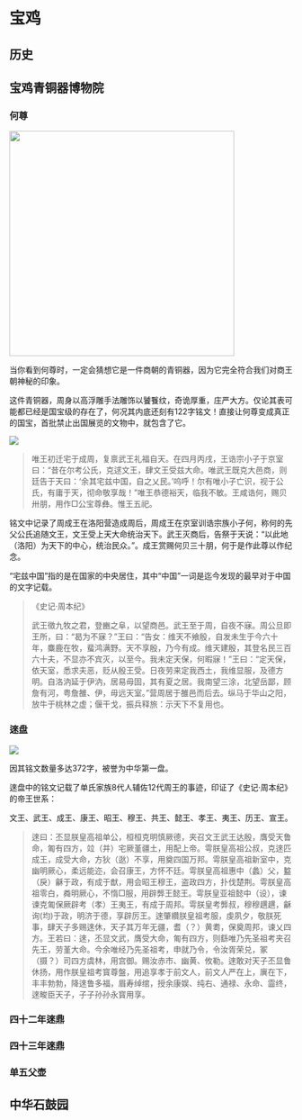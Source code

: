 # 宝鸡

## 历史

<Todo />

## 宝鸡青铜器博物院

### 何尊

<p>
  <img src="https://xpzheng-book.oss-cn-shenzhen.aliyuncs.com/history/He_Zun.jpg" style="height: 400px;">
</p>

当你看到何尊时，一定会猜想它是一件商朝的青铜器，因为它完全符合我们对商王朝神秘的印象。

这件青铜器，周身以高浮雕手法雕饰以饕餮纹，奇诡厚重，庄严大方。仅论其表可能都已经是国宝级的存在了，何况其内底还刻有122字铭文！直接让何尊变成真正的国宝，首批禁止出国展览的文物中，就包含了它。

![](https://xpzheng-book.oss-cn-shenzhen.aliyuncs.com/history/c8177f3e6709c93d46d2b3289f3df8dcd00054c8.jfif)

> 唯王初迁宅于成周，复禀武王礼福自天。在四月丙戌，王诰宗小子于京室曰：“昔在尔考公氏，克逑文王，肆文王受兹大命。唯武王既克大邑商，则廷告于天曰：‘余其宅兹中国，自之乂民。’呜呼！尔有唯小子亡识，视于公氏，有庸于天，彻命敬享哉！”唯王恭德裕天，临我不敏。王咸诰何，赐贝卅朋，用作□公宝尊彝。惟王五祀。

铭文中记录了周成王在洛阳营造成周后，周成王在京室训诰宗族小子何，称何的先父公氏追随文王，文王受上天大命统治天下。武王灭商后，告祭于天说：“以此地（洛阳）为天下的中心，统治民众。”。成王赏赐何贝三十朋，何于是作此尊以作纪念。

“宅兹中国”指的是在国家的中央居住，其中“中国”一词是迄今发现的最早对于中国的文字记载。

> 《史记·周本纪》
>
> 武王徵九牧之君，登豳之阜，以望商邑。武王至于周，自夜不寐。周公旦即王所，曰：“曷为不寐？”王曰：“告女：维天不飨殷，自发未生于今六十年，麋鹿在牧，蜚鸿满野。天不享殷，乃今有成。维天建殷，其登名民三百六十夫，不显亦不宾灭，以至今。我未定天保，何暇寐！”王曰：“定天保，依天室，悉求夫恶，贬从殷王受。日夜劳来定我西土，我维显服，及德方明。自洛汭延于伊汭，居易毋固，其有夏之居。我南望三涂，北望岳鄙，顾詹有河，粤詹雒、伊，毋远天室。”营周居于雒邑而后去。纵马于华山之阳，放牛于桃林之虚；偃干戈，振兵释旅：示天下不复用也。



### 逨盘

![](https://xpzheng-book.oss-cn-shenzhen.aliyuncs.com/history/%E9%80%A8%E7%9B%98.jpg)

因其铭文数量多达372字，被誉为中华第一盘。

逨盘中的铭文记载了单氏家族8代人辅佐12代周王的事迹，印证了《史记·周本纪》的帝王世系：

文王、武王、成王、康王、昭王、穆王、共王、懿王、孝王、夷王、历王、宣王。

> 逨曰：丕显朕皇高祖单公，桓桓克明慎厥德，夹召文王武王达殷，膺受天鲁命，匍有四方，竝（并）宅厥堇疆土，用配上帝。雩朕皇高祖公叔，克逨匹成王，成受大命，方狄（逖）不享，用奠四国万邦。雩朕皇高祖新室中，克幽明厥心，柔远能迩，会召康王，方怀不廷。雩朕皇高祖惠中（蠡）父，盭（戾）龢于政，有成于猷，用会昭王穆王，盗政四方，扑伐楚荆。雩朕皇高祖零白，粦明厥心，不惰□服，用辟龏王懿王。雩朕皇亚祖懿中（设），谏谏克匍保厥辟考（孝）王夷王，有成于周邦。雩朕皇考龏叔，穆穆趩趩，龢询(均)于政，明济于德，享辟厉王。逨肇纘朕皇祖考服，虔夙夕，敬朕死事，肆天子多赐逨休，天子其万年无疆，耆（？）黄耈，保奠周邦，谏乂四方。王若曰：逨，丕显文武，膺受大命，匍有四方，则繇唯乃先圣祖考夹召先王，劳堇大命。今余唯经乃先圣祖考，申就乃令，令汝胥荣兑，冢（摄？）司四方虞林，用宫御。赐汝赤巿、幽黄、攸勒。逨敢对天子丕显鲁休扬，用作朕皇祖考寳尊盤，用追享孝于前文人，前文人严在上，廙在下，丰丰勃勃，降逨鲁多福，眉寿绰绾，授余康娱、纯右、通禄、永命、霝终，逨畯臣天子，子子孙孙永寳用享。

### 四十二年逨鼎

<Todo />

### 四十三年逨鼎

<Todo />

### 单五父壶

<Todo />

## 中华石鼓园

<Todo />
